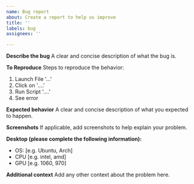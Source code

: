 ```yaml
---
name: Bug report
about: Create a report to help us improve
title: ''
labels: bug
assignees: ''

---
```


**Describe the bug**
A clear and concise description of what the bug is.

**To Reproduce**
Steps to reproduce the behavior:
1. Launch File '...'
2. Click on '....'
3. Run Script  '....'
4. See error

**Expected behavior**
A clear and concise description of what you expected to happen.

**Screenshots**
If applicable, add screenshots to help explain your problem.

**Desktop (please complete the following information):**
 - OS: [e.g. Ubuntu, Arch]
 - CPU [e.g. intel, amd]
 - GPU [e.g. 1060, 970]

**Additional context**
Add any other context about the problem here.
